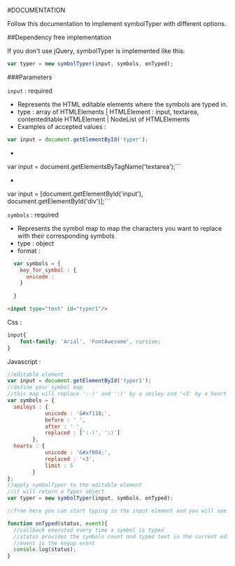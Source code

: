 #DOCUMENTATION

Follow this documentation to implement symbolTyper with different options.

##Dependency free implementation

If you don't use jQuery, symbolTyper is implemented like this:
```js 
var typer = new symbolTyper(input, symbols, onTyped);
```

###Parameters

`input` : required

* Represents the HTML editable elements where the symbols are typed in.
* type : array of HTMLElements | HTMLElement : input, textarea, contenteditable HTMLElement | NodeList of HTMLElements
* Examples of accepted values :
```js 
var input = document.getElementById('typer');
```
  * ```js 
var input = document.getElementsByTagName('textarea');```
  * ```js 
var input = [document.getElementById('input'), document.getElementById('div')];```

`symbols` : required

* Represents the symbol map to map the characters you want to replace with their corresponding symbols
* type : object
* format : 

```js
  var symbols = {
    key_for_symbol : {
      unicode :
    }
  
  }
```


```html
<input type="text" id="typer1"/>
```

Css : 

```css
input{
	font-family: 'Arial', 'FontAwesome', cursive;
}
```
Javascript :

```js
//editable element
var input = document.getElementById('typer1');
//define your symbol map
//this map will replace ':-)' and ':)' by a smiley and '<3' by a heart
var symbols = {
  smileys : {
            unicode : '&#xf118;',
            before : ' ',
            after : ' ',
            replaced : [':-)', ':)']
        },
  hearts : {
            unicode : '&#xf004;',
            replaced : '<3',
            limit : 5
        }
};
//apply symbolTyper to the editable element
//it will return a Typer object
var typer = new symbolTyper(input, symbols, onTyped);

//from here you can start typing in the input element and you will see symbols appear

function onTyped(status, event){
  //callback executed every time a symbol is typed
  //status provides the symbols count and typed text in the current editable element
  //event is the keyup event
  console.log(status);
}

```
